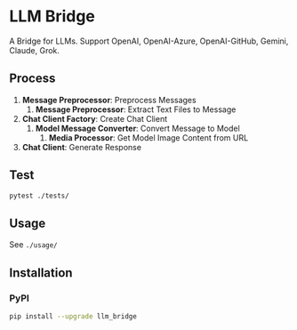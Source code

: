 # LLM Bridge

A Bridge for LLMs. Support OpenAI, OpenAI-Azure, OpenAI-GitHub, Gemini, Claude, Grok.
 
## Process

1. **Message Preprocessor**: Preprocess Messages
    1. **Message Preprocessor**: Extract Text Files to Message
2. **Chat Client Factory**: Create Chat Client
    1. **Model Message Converter**: Convert Message to Model
        1. **Media Processor**: Get Model Image Content from URL
3. **Chat Client**: Generate Response

## Test

```bash
pytest ./tests/
```

## Usage

See `./usage/`

## Installation

### PyPI

```bash
pip install --upgrade llm_bridge
```

